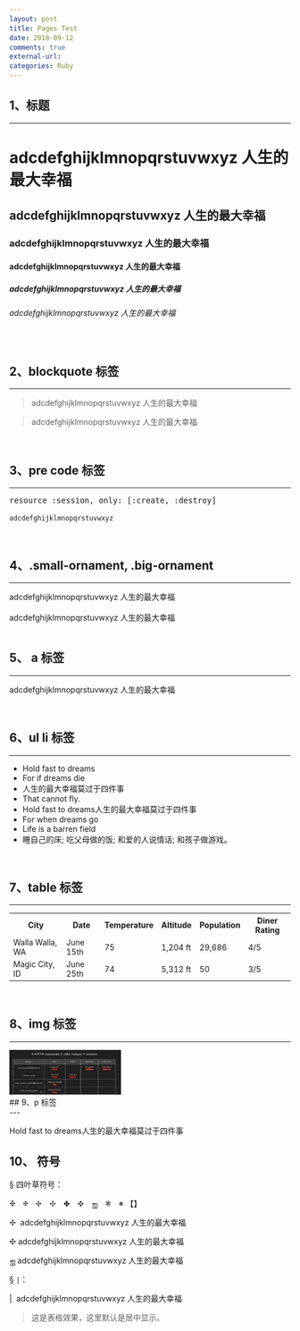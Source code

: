 ```yaml
---
layout: post
title: Pages Test
date: 2018-09-12
comments: true
external-url:
categories: Ruby
---
```




## 1、标题
---

<h1>  adcdefghijklmnopqrstuvwxyz 人生的最大幸福 </h1>

<h2>  adcdefghijklmnopqrstuvwxyz 人生的最大幸福 </h2>

<h3>  adcdefghijklmnopqrstuvwxyz 人生的最大幸福 </h3>

<h4>  adcdefghijklmnopqrstuvwxyz 人生的最大幸福 </h4>

<h5>  adcdefghijklmnopqrstuvwxyz 人生的最大幸福 </h5>

<h6>  adcdefghijklmnopqrstuvwxyz 人生的最大幸福 </h6>


<br>

## 2、blockquote 标签
---


<blockquote>adcdefghijklmnopqrstuvwxyz 人生的最大幸福</blockquote>

>adcdefghijklmnopqrstuvwxyz 人生的最大幸福 

<br>


## 3、pre code 标签
---

<pre>
resource :session, only: [:create, :destroy]	
</pre>

<code>adcdefghijklmnopqrstuvwxyz</code>

<br>




## 4、.small-ornament, .big-ornament<br>
---

<div class="small-ornament">
adcdefghijklmnopqrstuvwxyz 人生的最大幸福	
</div>
<br>
<div class="big-ornament">
adcdefghijklmnopqrstuvwxyz 人生的最大幸福	
</div>


<br>

## 5、 a 标签<br>
---


<a>adcdefghijklmnopqrstuvwxyz 人生的最大幸福</a>

<br>

## 6、ul li 标签
---
<ul>
  <li>Hold fast to dreams</li>
  <li>For if dreams die</li>
  <li>人生的最大幸福莫过于四件事</li>
  <li>That cannot fly.</li>
  <li>Hold fast to dreams人生的最大幸福莫过于四件事</li>
  <li>For when dreams go</li>
  <li>Life is a barren field</li>
  <li>睡自己的床; 吃父母做的饭; 和爱的人说情话; 和孩子做游戏。</li>
</ul>

<br>

## 7、table 标签
---
<table>
      <tr>
         <th>City</th>
         <th>Date</th>
         <th>Temperature</th>
         <th>Altitude</th>
         <th>Population</th>
         <th>Diner Rating</th>
      </tr>
      <tr>
         <td>Walla Walla, WA</td>
         <td>June 15th</td>
         <td>75</td>
         <td>1,204 ft</td>
         <td>29,686</td>
         <td>4/5</td>
      </tr>
      <tr>
         <td>Magic City, ID</td>
         <td>June 25th</td>
         <td>74</td>
         <td>5,312 ft</td>
         <td>50</td>
         <td>3/5</td>
      </tr>
   </table>


<br>

## 8、img 标签<br>
---

<img src="/image/routes.jpg" alt="Het meisje met de parel" width="200px" height="80px" style="margin:0"> 

<br>
## 9、p 标签<br>
---

<p>Hold fast to dreams人生的最大幸福莫过于四件事</p>


## 10、  符号 

&sect;&nbsp;四叶草符号：

❈　✠　✢　✣　✤　✥　ஐ　❃　※ 【】

✢&nbsp; adcdefghijklmnopqrstuvwxyz 人生的最大幸福 

✣ adcdefghijklmnopqrstuvwxyz 人生的最大幸福

ஐ adcdefghijklmnopqrstuvwxyz 人生的最大幸福

&sect;&nbsp;`|`：


|&nbsp; adcdefghijklmnopqrstuvwxyz 人生的最大幸福

>这是表格效果，这里默认是居中显示。

